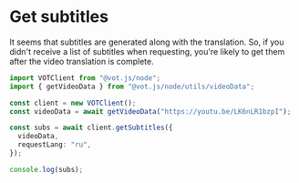 # Get subtitles

It seems that subtitles are generated along with the translation. So, if you didn't receive a list of subtitles when requesting, you're likely to get them after the video translation is complete.

```ts
import VOTClient from "@vot.js/node";
import { getVideoData } from "@vot.js/node/utils/videoData";

const client = new VOTClient();
const videoData = await getVideoData("https://youtu.be/LK6nLR1bzpI");

const subs = await client.getSubtitles({
  videoData,
  requestLang: "ru",
});

console.log(subs);
```
